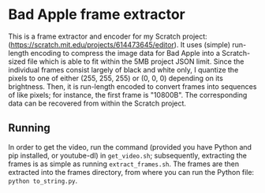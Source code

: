 # Bad Apple frame extractor
This is a frame extractor and encoder for my Scratch project: (https://scratch.mit.edu/projects/614473645/editor).
It uses (simple) run-length encoding to compress the image data for Bad Apple into a Scratch-sized file which is able to fit within the 5MB project JSON limit.
Since the individual frames consist largely of black and white only, I quantize the pixels to one of either (255, 255, 255) or (0, 0, 0) depending on its brightness.
Then, it is run-length encoded to convert frames into sequences of like pixels; for instance, the first frame is "10800B". The corresponding data can be recovered from within the Scratch project.

## Running
In order to get the video, run the command (provided you have Python and pip installed, or youtube-dl) in `get_video.sh`; subsequently, extracting the frames is as simple as running `extract_frames.sh`. The frames are then extracted into the frames directory, from where you can run the Python file:
`python to_string.py`.

